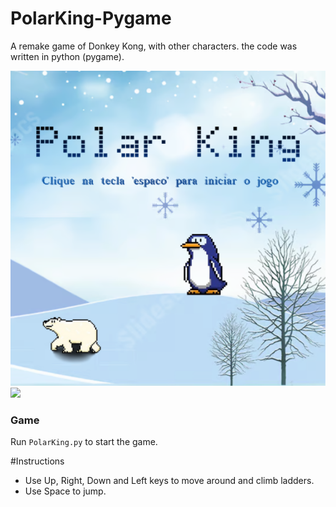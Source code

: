 # PolarKing-Pygame
A remake game of Donkey Kong, with other characters. the code was written in python (pygame).

<img src="/sprites/title-tela.png">
<img src="https://github.com/Lipezl/PolarKing-Pygame/assets/115328437/efb2634e-53d4-4208-bafa-2b87c1757343">

### Game
Run `PolarKing.py` to start the game.  

#Instructions  
* Use Up, Right, Down and Left keys to move around and climb ladders.
* Use Space to jump.
